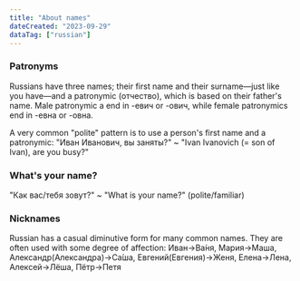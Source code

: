 ```yaml
---
title: "About names"
dateCreated: "2023-09-29"
dataTag: ["russian"]
---
```


### Patronyms

Russians have three names; their first name and their surname—just like you have—and a patronymic (отчество), which is based on their father's name. Male patronymic a end in -евич or -ович, while female patronymics end in -евна or -овна.

A very common "polite" pattern is to use a person's first name and a patronymic: "Иван Иванович, вы заняты?" ~ "Ivan Ivanovich (= son of Ivan), are you busy?"

### What's your name?

"Как вас/тебя зовут?" ~ "What is your name?" (polite/familiar)

### Nicknames

Russian has a casual diminutive form for many common names. They are often used with some degree of affection: Иван→Ва́ня, Мария→Маша, Александр(Александра)→Са́ша, Евгений(Евгения)→Женя, Елена→Лена, Алексей→Лёша, Пётр→Петя

